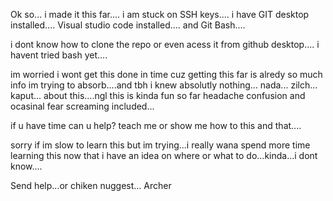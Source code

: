 Ok so...
i made it this far....
i am stuck on SSH keys....
i have GIT desktop installed....
Visual studio code installed....
and Git Bash....

i dont know how to clone the repo or even acess it from github desktop....
i havent tried bash yet....

im worried i wont get this done in time cuz getting this far is alredy so much info im trying to absorb....and tbh i knew absolutly nothing...
nada...
zilch...
kaput...
about this....ngl this is kinda fun so far headache confusion and ocasinal fear screaming included...

if u have time can u help? teach me or show me how to this and that....

sorry if im slow to learn this but im trying...i really wana spend more time learning this now that i have an idea on where or what to do...kinda...i dont know....

Send help...or chiken nuggest...
Archer